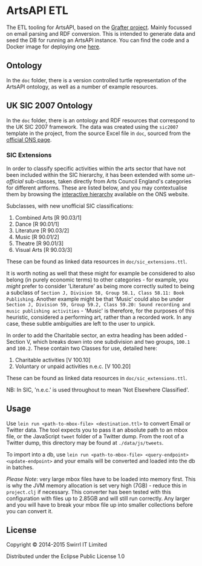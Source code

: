 # ArtsAPI ETL

The ETL tooling for ArtsAPI, based on the [Grafter project](http://grafter.org). Mainly focussed on email parsing and RDF conversion. This is intended to generate data and seed the DB for running an ArtsAPI instance. You can find the code and a Docker image for deploying one [here](https://github.com/Swirrl/artsapi).

## Ontology

In the `doc` folder, there is a version controlled turtle representation of the ArtsAPI ontology, as well as a number of example resources.

## UK SIC 2007 Ontology

In the `doc` folder, there is an ontology and RDF resources that correspond to the UK SIC 2007 framework. The data was created using the `sic2007` template in the project, from the source Excel file in `doc`, sourced from the [official ONS page](http://www.ons.gov.uk/ons/guide-method/classifications/current-standard-classifications/standard-industrial-classification/index.html).

### SIC Extensions

In order to classify specific activities within the arts sector that have not been included within the SIC hierarchy, it has been extended with some *un-official* sub-classes, taken directly from Arts Council England's categories for different artforms. These are listed below, and you may contextualise them by browsing the [interactive hierarchy](http://www.neighbourhood.statistics.gov.uk/HTMLDocs/SIC/ONS_SIC_hierarchy_view.html) available on the ONS website.

Subclasses, with new unofficial SIC classifications:

1. Combined Arts [R 90.03/1]
2. Dance [R 90.01/1]
3. Literature [R 90.03/2]
4. Music [R 90.01/2]
5. Theatre [R 90.01/3]
6. Visual Arts [R 90.03/3]

These can be found as linked data resources in `doc/sic_extensions.ttl`.

It is worth noting as well that these might for example be considered to also belong (in purely economic terms) to other categories - for example, you _might_ prefer to consider 'Literature' as being more correctly suited to being a subclass of `Section J, Division 58, Group 58.1, Class 58.11: Book Publishing`. Another example might be that 'Music' could also be under `Section J, Division 59, Group 59.2, Class 59.20: Sound recording and music publishing activities` - 'Music' is therefore, for the purposes of this heuristic, considered a performing art, rather than a recorded work. In any case, these subtle ambiguities are left to the user to unpick.

In order to add the Charitable sector, an extra heading has been added - Section V, which breaks down into one subdivision and two groups, `100.1` and `100.2`. These contain two Classes for use, detailed here:

1. Charitable activities [V 100.10]
2. Voluntary or unpaid activities n.e.c. [V 100.20]

These can be found as linked data resources in `doc/sic_extensions.ttl`.

NB: In SIC, 'n.e.c.' is used throughout to mean 'Not Elsewhere Classified'.

## Usage

Use `lein run <path-to-mbox-file> <destination.ttl>` to convert Email or Twitter data. The tool expects you to pass it an absolute path to an mbox file, or the JavaScript `tweet` folder of a Twitter dump. From the root of a Twitter dump, this directory may be found at `./data/js/tweets`.

To import into a db, use `lein run <path-to-mbox-file> <query-endpoint> <update-endpoint>` and your emails will be converted and loaded into the db in batches.

*Please Note*: very large mbox files have to be loaded into memory first. This is why the JVM memory allocation is set very high (7GB) - reduce this in `project.clj` if necessary. This converter has been tested with this configuration with files up to 2.85GB and will still run correctly. Any larger and you will have to break your mbox file up into smaller collections before you can convert it.

## License

Copyright © 2014-2015 Swirrl IT Limited

Distributed under the Eclipse Public License 1.0
